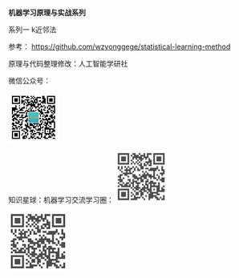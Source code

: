 **机器学习原理与实战系列**

系列一 k近邻法

















参考：
https://github.com/wzyonggege/statistical-learning-method


原理与代码整理修改：人工智能学研社

微信公众号：

<img src="https://github.com/Vambooo/zz/blob/master/gongzhonghao.jpg" width="100" />

知识星球：机器学习交流学习圈：
<img src="https://github.com/Vambooo/zz/blob/master/dlzhishixingqiu.jpg" width="100" />

![image](https://github.com/Vambooo/zz/blob/master/dlzhishixingqiu.jpg)
